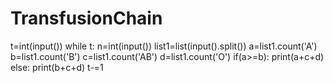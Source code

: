 # TransfusionChain
t=int(input())
while t:
    n=int(input())
    list1=list(input().split())
    a=list1.count('A')
    b=list1.count('B')
    c=list1.count('AB')
    d=list1.count('O')
    if(a>=b):
        print(a+c+d)
    else:
        print(b+c+d) 
    t-=1
